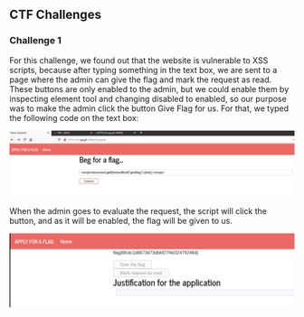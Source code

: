 
## CTF Challenges

### Challenge 1 

For this challenge, we found out that the website is vulnerable to XSS scripts, because after typing something in the text box, we are sent to a page where the admin can give the flag and mark the request as read. These buttons are only enabled to the admin, but we could enable them by inspecting element tool and changing disabled to enabled, so our purpose was to make the admin click the button Give Flag for us. For that, we 
typed the following code on the text box: 


![ctf](/images/logbook10/ctf1.png)

When the admin goes to evaluate the request, the script will click the button, and as it will be enabled, the flag will be given to us.

![ctf1](/images/logbook10/ctf11.png)
